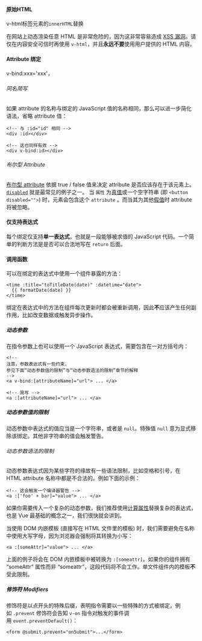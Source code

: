 #### 原始HTML
v-html标签元素的`innerHTML`替换

在网站上动态渲染任意 HTML 是非常危险的，因为这非常容易造成 [XSS 漏洞](https://zh.wikipedia.org/wiki/%E8%B7%A8%E7%B6%B2%E7%AB%99%E6%8C%87%E4%BB%A4%E7%A2%BC)。请仅在内容安全可信时再使用 `v-html`，并且**永远不要**使用用户提供的 HTML 内容。


#### Attribute 绑定
v-bind:xxx='xxx'，
###### 同名简写 [​](https://cn.vuejs.org/guide/essentials/template-syntax.html#same-name-shorthand)
如果 attribute 的名称与绑定的 JavaScript 值的名称相同，那么可以进一步简化语法，省略 attribute 值：
```
<!-- 与 :id="id" 相同 -->
<div :id></div>

<!-- 这也同样有效 -->
<div v-bind:id></div>
```
###### 布尔型 Attribute
[布尔型 attribute](https://developer.mozilla.org/zh-CN/docs/Web/HTML/Attributes#%E5%B8%83%E5%B0%94%E5%80%BC%E5%B1%9E%E6%80%A7) 依据 true / false 值来决定 attribute 是否应该存在于该元素上。[`disabled`](https://developer.mozilla.org/en-US/docs/Web/HTML/Attributes/disabled) 就是最常见的例子之一。
当 `属性` 为[真值](https://developer.mozilla.org/en-US/docs/Glossary/Truthy)或一个空字符串 (即 `<button disabled="">`) 时，元素会包含这个 `attribute` 。而当其为其他[假值](https://developer.mozilla.org/en-US/docs/Glossary/Falsy)时 attribute 将被忽略。

#### 仅支持表达式[​](https://cn.vuejs.org/guide/essentials/template-syntax.html#expressions-only)
每个绑定仅支持**单一表达式**，也就是一段能够被求值的 JavaScript 代码。一个简单的判断方法是是否可以合法地写在 `return` 后面。

#### 调用函数[​](https://cn.vuejs.org/guide/essentials/template-syntax.html#calling-functions)

可以在绑定的表达式中使用一个组件暴露的方法：
```
<time :title="toTitleDate(date)" :datetime="date">
  {{ formatDate(date) }}
</time>
```
绑定在表达式中的方法在组件每次更新时都会被重新调用，因此**不**应该产生任何副作用，比如改变数据或触发异步操作。

##### 动态参数
在指令参数上也可以使用一个 JavaScript 表达式，需要包含在一对方括号内：
```
<!--
注意，参数表达式有一些约束，
参见下面“动态参数值的限制”与“动态参数语法的限制”章节的解释
-->
<a v-bind:[attributeName]="url"> ... </a>

<!-- 简写 -->
<a :[attributeName]="url"> ... </a>
```

##### 动态参数值的限制[​](https://cn.vuejs.org/guide/essentials/template-syntax.html#dynamic-argument-value-constraints)
动态参数中表达式的值应当是一个字符串，或者是 `null`。特殊值 `null` 意为显式移除该绑定。其他非字符串的值会触发警告。

###### 动态参数语法的限制[​](https://cn.vuejs.org/guide/essentials/template-syntax.html#dynamic-argument-syntax-constraints)
动态参数表达式因为某些字符的缘故有一些语法限制，比如空格和引号，在 HTML attribute 名称中都是不合法的。例如下面的示例：
```
<!-- 这会触发一个编译器警告 -->
<a :['foo' + bar]="value"> ... </a>
```

如果你需要传入一个复杂的动态参数，我们推荐使用[计算属性](https://cn.vuejs.org/guide/essentials/computed.html)替换复杂的表达式，也是 Vue 最基础的概念之一，我们很快就会讲到。

当使用 DOM 内嵌模板 (直接写在 HTML 文件里的模板) 时，我们需要避免在名称中使用大写字母，因为浏览器会强制将其转换为小写：
```
<a :[someAttr]="value"> ... </a>
```

上面的例子将会在 DOM 内嵌模板中被转换为 `:[someattr]`。如果你的组件拥有 “someAttr” 属性而非 “someattr”，这段代码将不会工作。单文件组件内的模板**不**受此限制。

##### 修饰符 Modifiers[​](https://cn.vuejs.org/guide/essentials/template-syntax.html#modifiers)
修饰符是以点开头的特殊后缀，表明指令需要以一些特殊的方式被绑定。例如 `.prevent` 修饰符会告知 `v-on` 指令对触发的事件调用 `event.preventDefault()`：

```
<form @submit.prevent="onSubmit">...</form>
```
